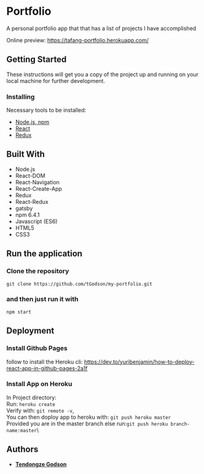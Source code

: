 # Portfolio

A personal portfolio app that that has a list of projects I have accomplished

Online preview: https://tafang-portfolio.herokuapp.com/

## Getting Started

These instructions will get you a copy of the project up and running on your local machine for further development.

### Installing

Necessary tools to be installed: 
* [Node.js, npm](https://www.npmjs.com/get-npm)
* [React](https://www.codecademy.com/articles/react-setup-i)
* [Redux](https://redux.js.org/introduction/installation)

## Built With

* Node.js
* React-DOM
* React-Navigation
* React-Create-App
* Redux
* React-Redux
* gatsby
* npm 6.4.1
* Javascript (ES6)
* HTML5
* CSS3

## Run the application
### Clone the repository
`git clone https://github.com/tGodson/my-portfolio.git`
### and then just run it with 
`npm start`

## Deployment

### Install Github Pages

follow to install the Heroku cli: https://dev.to/yuribenjamin/how-to-deploy-react-app-in-github-pages-2a1f

### Install App on Heroku

In Project directory:\
Run: `heroku create`\
Verify with: `git remote -v`,\
You can then doploy app to heroku with: `git push heroku master`\
Provided you are in the master branch else run:`git push heroku branch-name:master`\


## Authors

* **[Tendongze Godson](https://github.com/tGodson)**

